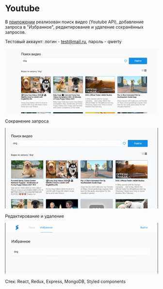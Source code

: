 # Youtube

В [приложении](https://mern-youtube.herokuapp.com/) реализован поиск видео (Youtube API), добавление запроса в "Избранное", редактирование и удаление сохранённых запросов.

Тестовый аккаунт: логин - test@mail.ru, пароль - qwerty

![Demo](https://github.com/vvaleri/youtube/blob/main/demo.png)

Сохранение запроса

![Demo](https://github.com/vvaleri/youtube/blob/main/save-demo.gif)

Редактирование и удаление

![Demo](https://github.com/vvaleri/youtube/blob/main/delete-demo.gif)

Стек: React, Redux, Express, MongoDB, Styled components